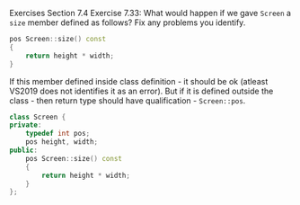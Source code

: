 Exercises Section 7.4
Exercise 7.33: What would happen if we gave `Screen` a `size` member
defined as follows? Fix any problems you identify.

```c++
pos Screen::size() const
{
    return height * width;
}
```

If this member defined inside class definition - it should be ok (atleast VS2019 does not identifies it as an error).
But if it is defined outside the class - then return type should have qualification - `Screen::pos`.

```c++
class Screen {
private:
	typedef int pos;
	pos height, width;
public:
	pos Screen::size() const
	{
		return height * width;
	}
};
```
